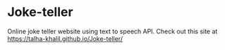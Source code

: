 # Joke-teller
Online joke teller website using text to speech API.
Check out this site at https://talha-khalil.github.io/Joke-teller/
